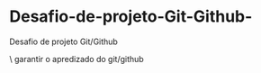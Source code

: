 # Desafio-de-projeto-Git-Github-
Desafio de projeto Git/Github 

\\ garantir o apredizado do git/github 
